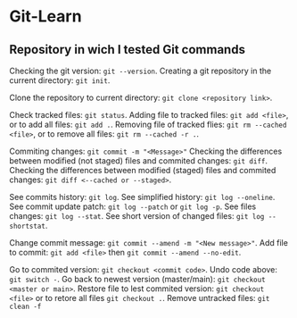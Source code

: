 # Git-Learn
## Repository in wich I tested Git commands

Checking the git version: ```git --version```.
Creating a git repository in the current directory: ```git init```.

Clone the repository to current directory: ```git clone <repository link>```.

Check tracked files: ```git status```.
Adding file to tracked files: ```git add <file>```, or to add all files: ```git add .```.
Removing file of tracked flies: ```git rm --cached <file>```, or to remove all files: ```git rm --cached -r .```.

Commiting changes: ```git commit -m "<Message>"```
Checking the differences between modified (not staged) files and commited changes: ```git diff```. 
Checking the differences between modified (staged) files and commited changes: ```git diff <--cached or --staged>```.

See commits history: ```git log```.
See simplified history: ```git log --oneline```.
See commit update patch: ```git log --patch``` or ```git log -p```.
See files changes: ```git log --stat```.
See short version of changed files: ```git log --shortstat```.

Change commit message: ```git commit --amend -m "<New message>"```.
Add file to commit: ```git add <file>``` then ```git commit --amend --no-edit```.

Go to commited version: ```git checkout <commit code>```.
Undo code above: ```git switch -```.
Go back to newest version (master/main): ```git checkout <master or main>```.
Restore file to lest commited version: ```git checkout <file>``` or to retore all files ```git checkout .```.
Remove untracked files: ```git clean -f```